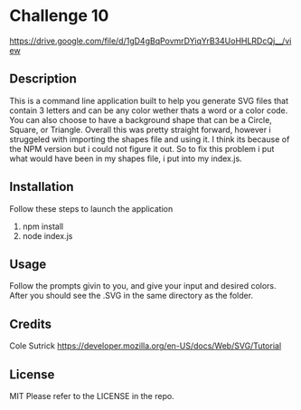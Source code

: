 # Challenge 10

https://drive.google.com/file/d/1gD4gBqPovmrDYiqYrB34UoHHLRDcQj__/view 

## Description

This is a command line application built to help you generate SVG files that contain 3 letters and can be any color wether thats a word or a color code. You can also choose to have a background shape that can be a Circle, Square, or Triangle. Overall this was pretty straight forward, however i struggeled with importing the shapes file and using it. I think its because of the NPM version but i could not figure it out. So to fix this problem i put what would have been in my shapes file, i put into my index.js.

## Installation

Follow these steps to launch the application
1. npm install
2. node index.js

## Usage

Follow the prompts givin to you, and give your input and desired colors. After you should see the .SVG in the same directory as the folder.

## Credits

Cole Sutrick
https://developer.mozilla.org/en-US/docs/Web/SVG/Tutorial 

## License

MIT
Please refer to the LICENSE in the repo.
